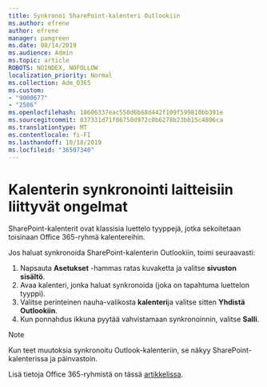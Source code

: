 ```yaml
---
title: Synkronoi SharePoint-kalenteri Outlookiin
ms.author: efrene
author: efrene
manager: pamgreen
ms.date: 08/14/2019
ms.audience: Admin
ms.topic: article
ROBOTS: NOINDEX, NOFOLLOW
localization_priority: Normal
ms.collection: Adm_O365
ms.custom:
- "9000677"
- "2586"
ms.openlocfilehash: 18606337eac550d6b68d442f109f599810bb391e
ms.sourcegitcommit: 037331d71f06750d972c0b6278b23bb15c4806ca
ms.translationtype: MT
ms.contentlocale: fi-FI
ms.lasthandoff: 10/18/2019
ms.locfileid: "36507340"
---
```

# <a name="issues-synchronizing-your-calendar-to-devices"></a>Kalenterin synkronointi laitteisiin liittyvät ongelmat

SharePoint-kalenterit ovat klassisia luettelo tyyppejä, jotka sekoitetaan toisinaan Office 365-ryhmä kalentereihin.

Jos haluat synkronoida SharePoint-kalenterin Outlookiin, toimi seuraavasti:

1. Napsauta **Asetukset** -hammas ratas kuvaketta ja valitse **sivuston sisältö**.
2. Avaa kalenteri, jonka haluat synkronoida (joka on tapahtuma luettelon tyyppi).
3. Valitse perinteinen nauha-valikosta **kalenteri**ja valitse sitten **Yhdistä Outlookiin**.
4. Kun ponnahdus ikkuna pyytää vahvistamaan synkronoinnin, valitse **Salli**.

>[!Note]
> Kun teet muutoksia synkronoitu Outlook-kalenteriin, se näkyy SharePoint-kalenterissa ja päinvastoin.

Lisä tietoja Office 365-ryhmistä on tässä [artikkelissa](https://support.office.com/article/Learn-about-Office-365-groups-b565caa1-5c40-40ef-9915-60fdb2d97fa2).
